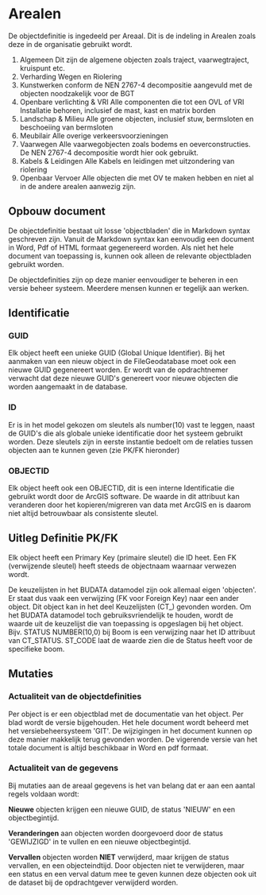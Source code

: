 ﻿# Arealen

De objectdefinitie is ingedeeld per Areaal. Dit is de indeling in Arealen zoals deze in de organisatie gebruikt wordt.


1. Algemeen
	Dit zijn de algemene objecten zoals traject, vaarwegtraject, kruispunt etc.
2. Verharding
	Wegen en Riolering
3. Kunstwerken
	conform de NEN 2767-4 decompositie aangevuld met de objecten noodzakelijk voor de BGT
4. Openbare verlichting & VRI
	Alle componenten die tot een OVL of VRI Installatie behoren, inclusief de mast, kast en matrix borden
5. Landschap & Milieu
	Alle groene objecten, inclusief stuw, bermsloten en beschoeiing van bermsloten
6. Meubilair
	Alle overige verkeersvoorzieningen
7. Vaarwegen
	Alle vaarwegobjecten zoals bodems en oeverconstructies. De NEN 2767-4 decompositie wordt hier ook gebruikt.
8. Kabels & Leidingen
	Alle Kabels en leidingen met uitzondering van riolering
9. Openbaar Vervoer
	Alle objecten die met OV te maken hebben en niet al in de andere arealen aanwezig zijn.
	
	
## Opbouw document

De objectdefinitie bestaat uit losse 'objectbladen' die in Markdown syntax geschreven zijn.
Vanuit de Markdown syntax kan eenvoudig een document in Word, Pdf of HTML formaat gegenereerd worden. Als niet het hele document van toepassing is, kunnen ook alleen de relevante objectbladen gebruikt worden.

De objectdefinities zijn op deze manier eenvoudiger te beheren in een versie beheer systeem. Meerdere mensen kunnen er tegelijk aan werken. 

## Identificatie

### GUID
Elk object heeft een unieke GUID (Global Unique Identifier). Bij het aanmaken van een nieuw object in de FileGeodatabase moet ook een nieuwe GUID gegenereert worden. Er wordt van de opdrachtnemer verwacht dat deze nieuwe GUID's genereert voor nieuwe objecten die worden aangemaakt in de database.

### ID
Er is in het model gekozen om sleutels als number(10) vast te leggen, naast de GUID's die als globale unieke identificatie door het systeem gebruikt worden.
Deze sleutels zijn in eerste instantie bedoelt om de relaties tussen objecten aan te kunnen geven (zie PK/FK hieronder)

### OBJECTID
Elk object heeft ook een OBJECTID, dit is een interne Identificatie die gebruikt wordt door de ArcGIS software. De waarde in dit attribuut kan veranderen door het kopieren/migreren van data met ArcGIS en is daarom niet altijd betrouwbaar als consistente sleutel. 


## Uitleg Definitie PK/FK

Elk object heeft een Primary Key (primaire sleutel) die ID heet. Een FK (verwijzende sleutel) heeft steeds de objectnaam waarnaar verwezen wordt.

De keuzelijsten in het BUDATA datamodel zijn ook allemaal eigen 'objecten'. Er staat dus vaak een verwijzing (FK voor Foreign Key) naar een ander object. Dit object kan in het deel Keuzelijsten (CT_) gevonden worden.
Om het BUDATA datamodel toch gebruiksvriendelijk te houden, wordt de waarde uit de keuzelijst die van toepassing is opgeslagen bij het object. 
Bijv. STATUS NUMBER(10,0) bij Boom is een verwijzing naar het ID attribuut van CT_STATUS. ST_CODE laat de waarde zien die de Status heeft voor de specifieke boom.

## Mutaties

### Actualiteit van de objectdefinities
Per object is er een objectblad met de documentatie van het object. Per blad wordt de versie bijgehouden. Het hele document wordt beheerd met het versiebeheersysteem 'GIT'. De wijzigingen in het document kunnen op deze manier makkelijk terug gevonden worden. De vigerende versie van het totale document is altijd beschikbaar in Word en pdf formaat.

### Actualiteit van de gegevens
Bij mutaties aan de areaal gegevens is het van belang dat er aan een aantal regels voldaan wordt:

__Nieuwe__ objecten krijgen een nieuwe GUID, de status 'NIEUW' en een objectbegintijd.

__Veranderingen__ aan objecten worden doorgevoerd door de status 'GEWIJZIGD' in te vullen en een nieuwe objectbegintijd.

__Vervallen__ objecten worden __NIET__ verwijderd, maar krijgen de status vervallen, en een objecteindtijd. 
Door objecten niet te verwijderen, maar een status en een verval datum mee te geven kunnen deze objecten ook uit de dataset bij de opdrachtgever verwijderd worden. 


